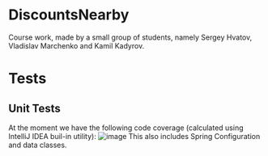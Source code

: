 # DiscountsNearby
Course work, made by a small group of students, namely Sergey Hvatov, Vladislav Marchenko and Kamil Kadyrov. 

# Tests
## Unit Tests
At the moment we have the following code coverage (calculated using IntelliJ IDEA buil-in utility):
![image](https://user-images.githubusercontent.com/15994914/109933872-ee718b00-7cdc-11eb-92c8-4644c3c6b693.png)
This also includes Spring Configuration and data classes.

